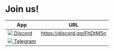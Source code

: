 # Join us!
App | URL
------------ | -------------
<a href="https://discord.com"><img src="https://www.google.com/s2/favicons?domain=https://discord.com"> Discord</a> | https://discord.gg/FhDtM5n
<a href="https://telegram.org/"><img src="https://www.google.com/s2/favicons?domain=https://telegram.org/"> Telegram</a> | 
